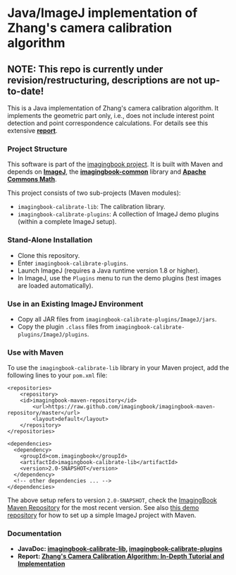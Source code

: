 # Java/ImageJ implementation of Zhang's camera calibration algorithm #

## NOTE: This repo is currently under revision/restructuring, descriptions are not up-to-date!

This is a Java implementation of Zhang's camera calibration algorithm. 
It implements the geometric part only, i.e., does not include interest point detection and point correspondence calculations.
For details see this extensive [**report**](https://www.researchgate.net/publication/303233579_Zhang%27s_Camera_Calibration_Algorithm_In-Depth_Tutorial_and_Implementation).

### Project Structure ###

This software is part of the [imagingbook project](https://imagingbook.com).
It is built with Maven and depends on 
[**ImageJ**](https://imagej.nih.gov/ij/), 
the [**imagingbook-common**](https://github.com/imagingbook/imagingbook-public) library and
[**Apache Commons Math**](http://commons.apache.org/proper/commons-math/).

This project consists of two sub-projects (Maven modules):
* `imagingbook-calibrate-lib`: The calibration library.
* `imagingbook-calibrate-plugins`: A collection of ImageJ demo plugins (within a complete ImageJ setup).

### Stand-Alone Installation ###

* Clone this repository.
* Enter `imagingbook-calibrate-plugins`.
* Launch ImageJ (requires a Java runtime version 1.8 or higher).
* In ImageJ, use the `Plugins` menu to run the demo plugins (test images are loaded automatically).

### Use in an Existing ImageJ Environment ###

* Copy all JAR files from `imagingbook-calibrate-plugins/ImageJ/jars`.
* Copy the plugin `.class` files from `imagingbook-calibrate-plugins/ImageJ/plugins`.

### Use with Maven

To use the ``imagingbook-calibrate-lib`` library in your Maven project, add the following lines to your ``pom.xml`` file:
````
<repositories>
    <repository>
	<id>imagingbook-maven-repository</id>
    	<url>https://raw.github.com/imagingbook/imagingbook-maven-repository/master</url>
    	<layout>default</layout>
    </repository>
</repositories>

<dependencies>
  <dependency>
    <groupId>com.imagingbook</groupId>
    <artifactId>imagingbook-calibrate-lib</artifactId>
    <version>2.0-SNAPSHOT</version>
  </dependency>
  <!-- other dependencies ... -->
</dependencies>
````
The above setup refers to version ``2.0-SNAPSHOT``, check the [ImagingBook Maven Repository](https://github.com/imagingbook/imagingbook-maven-repository/tree/master/com/imagingbook/) for the most recent version.
See also [this demo repository](https://github.com/imagingbook/imagingbook-maven-demo-project) for how to set up a simple ImageJ project with Maven.

### Documentation ###

* **JavaDoc: [imagingbook-calibrate-lib](https://imagingbook.github.io/imagingbook-calibrate/javadoc/imagingbook-calibrate-lib/index.html?overview-summary.html), [imagingbook-calibrate-plugins](https://imagingbook.github.io/imagingbook-calibrate/javadoc/imagingbook-calibrate-plugins/index.html?overview-summary.html)**
* **Report: [Zhang's Camera Calibration Algorithm: In-Depth Tutorial and Implementation](https://www.researchgate.net/publication/303233579_Zhang%27s_Camera_Calibration_Algorithm_In-Depth_Tutorial_and_Implementation)**


